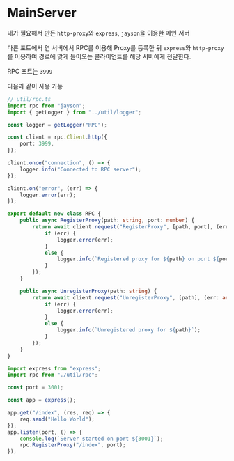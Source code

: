 # MainServer

내가 필요해서 만든 `http-proxy`와 `express`, `jayson`을 이용한 메인 서버

다른 포트에서 연 서버에서 RPC를 이용해 Proxy를 등록한 뒤 `express`와 `http-proxy`를 이용하여 경로에 맞게 들어오는 클라이언트를 해당 서버에게 전달한다.

RPC 포트는 `3999`

다음과 같이 사용 가능

```typescript
// util/rpc.ts
import rpc from "jayson";
import { getLogger } from "../util/logger";

const logger = getLogger("RPC");

const client = rpc.Client.http({
    port: 3999,
});

client.once("connection", () => {
    logger.info("Connected to RPC server");
});

client.on("error", (err) => {
    logger.error(err);
});

export default new class RPC {
    public async RegisterProxy(path: string, port: number) {
        return await client.request("RegisterProxy", [path, port], (err: any) => {
            if (err) {
                logger.error(err);
            }
            else {
                logger.info(`Registered proxy for ${path} on port ${port}`);
            }
        });
    }

    public async UnregisterProxy(path: string) {
        return await client.request("UnregisterProxy", [path], (err: any) => {
            if (err) {
                logger.error(err);
            }
            else {
                logger.info(`Unregistered proxy for ${path}`);
            }
        });
    }
}
```

```typescript
import express from "express";
import rpc from "./util/rpc";

const port = 3001;

const app = express();

app.get("/index", (res, req) => {
    req.send("Hello World");
});
app.listen(port, () => {
    console.log(`Server started on port ${3001}`);
    rpc.RegisterProxy("/index", port);
});
```
